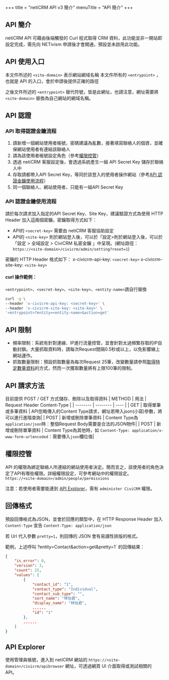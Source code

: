 +++
title = "netiCRM API v3 簡介"
menuTitle = "API 簡介"
+++

## API 簡介

netiCRM API 可藉由後端觸發的 Curl 程式取得 CRM 資料，此功能並非一開站即設定完成，需先向 NETivism 申請後才會開通，預設並未啟用此功能。

## API 使用入口

本文件所述的 `<site-domain>` 表示網站網域名稱
本文件所有的 `<entrypoint>` ，也就是 API 的入口，會於申請後提供正確的路徑

之後文件所述的 `<entrypoint>` 替代符號，皆是此網址，也請注意，網址需要將 `<site-domain>` 替換為自己網站的網域名稱。

## API 認證

### API 取得認證金鑰流程

1. 請新增一個網站使用者帳號，密碼建議為亂數，接著填寫聯絡人的個資，並確保網站使用者有連結該聯絡人
2. 請為該使用者帳號設定角色（參考[權限控管](#權限控管)）
3. 透過 netiCRM 客服設定後，會透過系統產生一組 API Secret Key 儲存於聯絡人中
4. 存取請都帶入API Secret Key，等同於該登入的使用者操作網站（參考[API 認證金鑰使用流程](#API-認證金鑰使用流程)）
5. 同一個聯絡人、網站使用者，只能有一組API Secret Key


### API 認證金鑰使用流程

請於每次請求加入指定的API Secret Key、Site Key，建議驗證方式為使用 HTTP Header 加入這兩個密鑰，密鑰取得方式如下：
* API的 `<secret-key>` 需要由 netiCRM 客服協助設定
* API的 `<site-key>` 則於網站登入後，可以於「設定>則於網站登入後，可以於「設定 > 全域設定 > CiviCRM 私密金鑰 」中呈現。(網址路徑：`https://<site-domain>/civicrm/admin/setting?reset=1`)

密鑰的 HTTP Header 格式如下：
x-civicrm-api-key: `<secret-key>`
x-civicrm-site-key: `<site-key>`

#### curl 操作範例：
`<entrypoint>`、`<secret-key>`、`<site-key>`、`<entity-name>`請自行替換
```bash
curl -g \
--header 'x-civicrm-api-key: <secret-key>' \
--header 'x-civicrm-site-key: <site-key>' \
'<entrypoint>?entity=<entity-name>&action=get'
```


## API 限制
* 頻率限制：系統有針對連線、IP進行流量控管，並會針對太過頻繁存取的IP自動封鎖。大量抓取資料時，請每次Request間隔0.5秒或以上，以免影響線上網站運作。
* 抓取數量限制：預設抓取數量為每次Request 25筆，改變數量請參照[取得特定數量資料](#取得特定數量資料)的方式，然而一次獲取數量將有上限100筆的限制。


## API 請求方法
目前提供 POST / GET 方式儲存、刪除以及取得資料
| METHOD | 用法 | Request Header Content-Type |
| -------- | -------- | ---- |
| GET    | 取得單筆或多筆資料 | API忽略傳入的Content Type請求，網址若帶入json(小寫)參數，將可以進行進階查詢|
| POST    | 新增或刪除單筆資料 | Content Type為`application/json`時：整個Request Body需要是合法的JSON物件|
| POST    | 新增或刪除單筆資料 | Content Type為其他時，如 `Content-Type: application/x-www-form-urlencoded`：需要傳入`json`欄位值|






## 權限控管

API 的權限為綁定聯絡人所連結的網站使用者決定。簡而言之，該使用者的角色決定了API有哪些權限。詳細權限設定，可參考網站中的權限設定。
`https://<site-domain>/admin/people/permissions`

注意：若使用者需要能連到 [API Explorer](#API-Explorer)，需有 `administer CiviCRM` 權限。


## 回傳格式

預設回傳格式為JSON，並會於回應的類型中，在 HTTP Response Header 加入 `Content-Type` 宣告
`Content-Type: application/json`

若 Url 代入參數 `pretty=1`，則回傳的 JSON 會有易讀性排版的格式。

範例，上述呼叫 <entrypoint>?entity=Contact&action=get&pretty=1` 的回傳結果：
```json
{
    "is_error": 0,
    "version": 3,
    "count": 25,
    "values": [
        {
            "contact_id": "1",
            "contact_type": "Individual",
            "contact_sub_type": "",
            "sort_name": "林怡君",
            "display_name": "林怡君",
            ......
            "id": "1"
        },
        ......
    ]
}
```

## API Explorer

使用管理員帳號，進入到 netiCRM 網站的 `https://<site-domain>/civicrm/apibrowser` 網址，可透過網頁 UI 介面取得或測試相關的 API。

